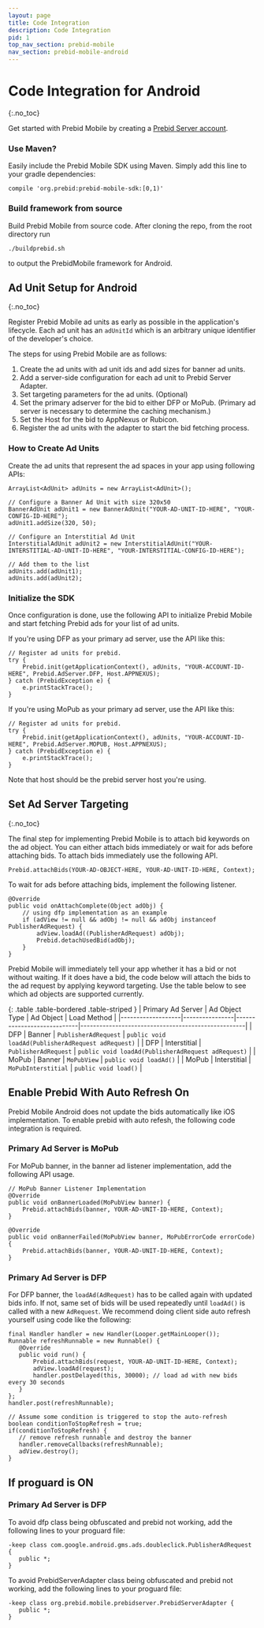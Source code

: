 ```yaml
---
layout: page
title: Code Integration
description: Code Integration
pid: 1
top_nav_section: prebid-mobile
nav_section: prebid-mobile-android
---
```


<div class="bs-docs-section" markdown="1">

# Code Integration for Android

{:.no_toc}

Get started with Prebid Mobile by creating a [Prebid Server account]({{site.github.url}}/prebid-mobile/prebid-mobile-pbs.html).

### Use Maven?

Easily include the Prebid Mobile SDK using Maven. Simply add this line to your gradle dependencies:

```
compile 'org.prebid:prebid-mobile-sdk:[0,1)'
```

### Build framework from source

Build Prebid Mobile from source code. After cloning the repo, from the root directory run

```
./buildprebid.sh
```

to output the PrebidMobile framework for Android.

## Ad Unit Setup for Android
{:.no_toc}

Register Prebid Mobile ad units as early as possible in the application's lifecycle. Each ad unit has an `adUnitId` which is an arbitrary unique identifier of the developer's choice.

The steps for using Prebid Mobile are as follows:

1. Create the ad units with ad unit ids and add sizes for banner ad units.
2. Add a server-side configuration for each ad unit to Prebid Server Adapter.
3. Set targeting parameters for the ad units. (Optional)
4. Set the primary adserver for the bid to either DFP or MoPub. (Primary ad server is necessary to determine the caching mechanism.)
5. Set the Host for the bid to AppNexus or Rubicon.
6. Register the ad units with the adapter to start the bid fetching process.

### How to Create Ad Units

Create the ad units that represent the ad spaces in your app using following APIs:

```
ArrayList<AdUnit> adUnits = new ArrayList<AdUnit>();

// Configure a Banner Ad Unit with size 320x50
BannerAdUnit adUnit1 = new BannerAdUnit("YOUR-AD-UNIT-ID-HERE", "YOUR-CONFIG-ID-HERE");
adUnit1.addSize(320, 50);

// Configure an Interstitial Ad Unit
InterstitialAdUnit adUnit2 = new InterstitialAdUnit("YOUR-INTERSTITIAL-AD-UNIT-ID-HERE", "YOUR-INTERSTITIAL-CONFIG-ID-HERE");

// Add them to the list
adUnits.add(adUnit1);
adUnits.add(adUnit2);

```

### Initialize the SDK

Once configuration is done, use the following API to initialize Prebid Mobile and start fetching Prebid ads for your list of ad units.

If you're using DFP as your primary ad server, use the API like this:
```
// Register ad units for prebid.
try {
    Prebid.init(getApplicationContext(), adUnits, "YOUR-ACCOUNT-ID-HERE", Prebid.AdServer.DFP, Host.APPNEXUS);
} catch (PrebidException e) {
    e.printStackTrace();
}
```
If you're using MoPub as your primary ad server, use the API like this:
```
// Register ad units for prebid.
try {
    Prebid.init(getApplicationContext(), adUnits, "YOUR-ACCOUNT-ID-HERE", Prebid.AdServer.MOPUB, Host.APPNEXUS);
} catch (PrebidException e) {
    e.printStackTrace();
}
```
Note that host should be the prebid server host you're using.

## Set Ad Server Targeting
{:.no_toc}

The final step for implementing Prebid Mobile is to attach bid keywords on the ad object. You can either attach bids immediately or wait for ads before attaching bids. To attach bids immediately use the following API.

```
Prebid.attachBids(YOUR-AD-OBJECT-HERE, YOUR-AD-UNIT-ID-HERE, Context);
```

To wait for ads before attaching bids, implement the following listener.

```
@Override
public void onAttachComplete(Object adObj) {
	// using dfp implementation as an example
    if (adView != null && adObj != null && adObj instanceof PublisherAdRequest) {
        adView.loadAd((PublisherAdRequest) adObj);
        Prebid.detachUsedBid(adObj);
    }
}
```

Prebid Mobile will immediately tell your app whether it has a bid or not without waiting. If it does have a bid, the code below will attach the bids to the ad request by applying keyword targeting. Use the table below to see which ad objects are supported currently.

{: .table .table-bordered .table-striped }
| Primary Ad Server | Ad Object Type | Ad Object                  | Load Method                                        |
|-------------------|----------------|----------------------------|----------------------------------------------------|
| DFP               | Banner         | `PublisherAdRequest`       | `public void loadAd(PublisherAdRequest adRequest)` |
| DFP               | Interstitial   | `PublisherAdRequest`       | `public void loadAd(PublisherAdRequest adRequest)` |
| MoPub             | Banner         | `MoPubView`                | `public void loadAd()`                             |
| MoPub             | Interstitial   | `MoPubInterstitial`        | `public void load()`                               |

## Enable Prebid With Auto Refresh On
Prebid Mobile Android does not update the bids automatically like iOS implementation. To enable prebid with auto refesh, the following code integration is required.

### Primary Ad Server is MoPub
For MoPub banner, in the banner ad listener implementation, add the following API usage.
```
// MoPub Banner Listener Implementation
@Override
public void onBannerLoaded(MoPubView banner) {
    Prebid.attachBids(banner, YOUR-AD-UNIT-ID-HERE, Context);
}

@Override
public void onBannerFailed(MoPubView banner, MoPubErrorCode errorCode) {
    Prebid.attachBids(banner, YOUR-AD-UNIT-ID-HERE, Context);
}
 ```

### Primary Ad Server is DFP
For DFP banner, the `loadAd(AdRequest)` has to be called again with updated bids info. If not, same set of bids will be used repeatedly until `loadAd()` is called with a new `AdRequest`. We recommend doing client side auto refresh yourself using code like the following:
 ```
final Handler handler = new Handler(Looper.getMainLooper());
Runnable refreshRunnable = new Runnable() {
    @Override
    public void run() {
        Prebid.attachBids(request, YOUR-AD-UNIT-ID-HERE, Context);
        adView.loadAd(request);
        handler.postDelayed(this, 30000); // load ad with new bids every 30 seconds
    }
};
handler.post(refreshRunnable);

// Assume some condition is triggered to stop the auto-refresh
boolean conditionToStopRefresh = true;
if(conditionToStopRefresh) {
    // remove refresh runnable and destroy the banner
    handler.removeCallbacks(refreshRunnable);
    adView.destroy();
}
 ```

## If proguard is ON

### Primary Ad Server is DFP
To avoid dfp class being obfuscated and prebid not working, add the following lines to your proguard file:
```
-keep class com.google.android.gms.ads.doubleclick.PublisherAdRequest {
   public *;
}
```

To avoid PrebidServerAdapter class being obfuscated and prebid not working, add the following lines to your proguard file:
```
-keep class org.prebid.mobile.prebidserver.PrebidServerAdapter {
   public *;
}
```

</div>
